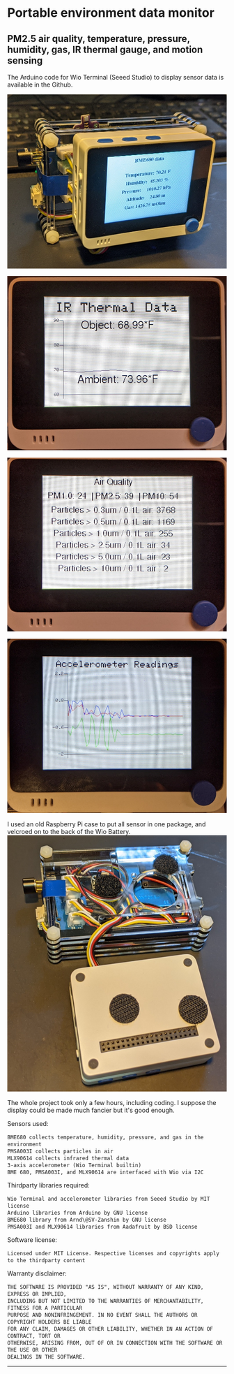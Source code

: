 # Portable environment data monitor
## PM2.5 air quality, temperature, pressure, humidity, gas, IR thermal gauge, and motion sensing 

The Arduino code for Wio Terminal (Seeed Studio) to display sensor data is available in the Github.

![WioAcc_Environ_AQ_Thermal_photo](/images/WioAcc_Environ_AQ_Thermal_photo1.jpg)

![WioAcc_Environ_AQ_Thermal_photo](/images/WioAcc_Environ_AQ_Thermal_photo2.jpg)

![WioAcc_Environ_AQ_Thermal_photo](/images/WioAcc_Environ_AQ_Thermal_photo3.jpg)

![WioAcc_Environ_AQ_Thermal_photo](/images/WioAcc_Environ_AQ_Thermal_photo4.jpg)

I used an old Raspberry Pi case to put all sensor in one package, and velcroed on to the back of the Wio Battery.
![WioAcc_Environ_AQ_Thermal_photo](/images/WioAcc_Environ_AQ_Thermal_photo5.jpg)

The whole project took only a few hours, including coding. I suppose the display could be made much fancier but it's good enough.

Sensors used: 

    BME680 collects temperature, humidity, pressure, and gas in the environment 
    PMSA003I collects particles in air
    MLX90614 collects infrared thermal data 
    3-axis accelerometer (Wio Terminal builtin) 
    BME 680, PMSA003I, and MLX90614 are interfaced with Wio via I2C 
    
  Thirdparty libraries required:
  
    Wio Terminal and accelerometer libraries from Seeed Studio by MIT license
    Arduino libraries from Arduino by GNU license
    BME680 library from Arnd\@SV-Zanshin by GNU license
    PMSA003I and MLX90614 libraries from Aadafruit by BSD license
  
  Software license:
  
    Licensed under MIT License. Respective licenses and copyrights apply to the thirdparty content
 
 Warranty disclaimer:
 
    THE SOFTWARE IS PROVIDED "AS IS", WITHOUT WARRANTY OF ANY KIND, EXPRESS OR IMPLIED, 
    INCLUDING BUT NOT LIMITED TO THE WARRANTIES OF MERCHANTABILITY, FITNESS FOR A PARTICULAR 
    PURPOSE AND NONINFRINGEMENT. IN NO EVENT SHALL THE AUTHORS OR COPYRIGHT HOLDERS BE LIABLE 
    FOR ANY CLAIM, DAMAGES OR OTHER LIABILITY, WHETHER IN AN ACTION OF CONTRACT, TORT OR 
    OTHERWISE, ARISING FROM, OUT OF OR IN CONNECTION WITH THE SOFTWARE OR THE USE OR OTHER 
    DEALINGS IN THE SOFTWARE.

 ***************************************************************************
